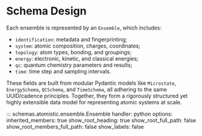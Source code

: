 # Schema Design

Each ensemble is represented by an `Ensemble`, which includes:

-   `identification`: metadata and fingerprinting;
-   `system`: atomic composition, charges, coordinates;
-   `topology`: atom types, bonding, and groupings;
-   `energy`: electronic, kinetic, and classical energies;
-   `qc`: quantum chemistry parameters and results;
-   `time`: time step and sampling intervals.

These fields are built from modular Pydantic models like `Microstate`, `EnergySchema`, `QCSchema`, and `TimeSchema`, all adhering to the same UUID/cadence principles.
Together, they form a rigorously structured yet highly extensible data model for representing atomic systems at scale.

::: schemas.atomistic.ensemble.Ensemble
    handler: python
    options:
      inherited_members: true
      show_root_heading: true
      show_root_full_path: false
      show_root_members_full_path: false
      show_labels: false
